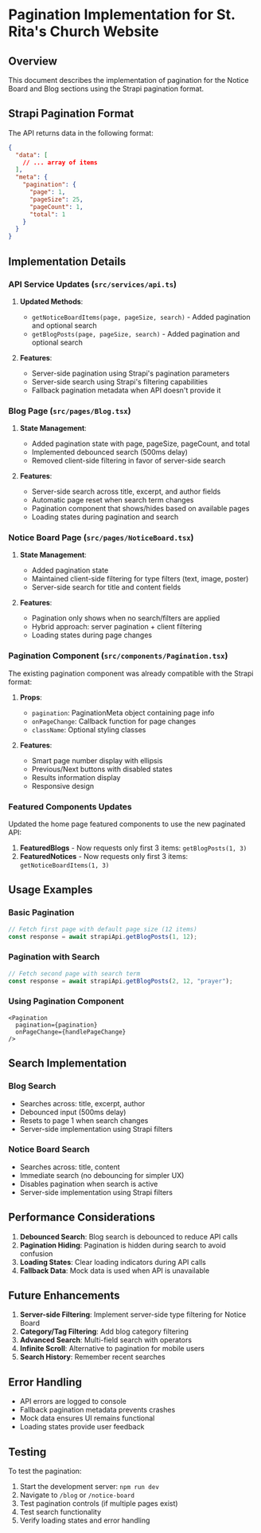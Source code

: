 # Pagination Implementation for St. Rita's Church Website

## Overview

This document describes the implementation of pagination for the Notice Board and Blog sections using the Strapi pagination format.

## Strapi Pagination Format

The API returns data in the following format:

```json
{
  "data": [
    // ... array of items
  ],
  "meta": {
    "pagination": {
      "page": 1,
      "pageSize": 25,
      "pageCount": 1,
      "total": 1
    }
  }
}
```

## Implementation Details

### API Service Updates (`src/services/api.ts`)

1. **Updated Methods**:
   - `getNoticeBoardItems(page, pageSize, search)` - Added pagination and optional search
   - `getBlogPosts(page, pageSize, search)` - Added pagination and optional search

2. **Features**:
   - Server-side pagination using Strapi's pagination parameters
   - Server-side search using Strapi's filtering capabilities
   - Fallback pagination metadata when API doesn't provide it

### Blog Page (`src/pages/Blog.tsx`)

1. **State Management**:
   - Added pagination state with page, pageSize, pageCount, and total
   - Implemented debounced search (500ms delay)
   - Removed client-side filtering in favor of server-side search

2. **Features**:
   - Server-side search across title, excerpt, and author fields
   - Automatic page reset when search term changes
   - Pagination component that shows/hides based on available pages
   - Loading states during pagination and search

### Notice Board Page (`src/pages/NoticeBoard.tsx`)

1. **State Management**:
   - Added pagination state
   - Maintained client-side filtering for type filters (text, image, poster)
   - Server-side search for title and content fields

2. **Features**:
   - Pagination only shows when no search/filters are applied
   - Hybrid approach: server pagination + client filtering
   - Loading states during page changes

### Pagination Component (`src/components/Pagination.tsx`)

The existing pagination component was already compatible with the Strapi format:

1. **Props**:
   - `pagination`: PaginationMeta object containing page info
   - `onPageChange`: Callback function for page changes
   - `className`: Optional styling classes

2. **Features**:
   - Smart page number display with ellipsis
   - Previous/Next buttons with disabled states
   - Results information display
   - Responsive design

### Featured Components Updates

Updated the home page featured components to use the new paginated API:

1. **FeaturedBlogs** - Now requests only first 3 items: `getBlogPosts(1, 3)`
2. **FeaturedNotices** - Now requests only first 3 items: `getNoticeBoardItems(1, 3)`

## Usage Examples

### Basic Pagination
```typescript
// Fetch first page with default page size (12 items)
const response = await strapiApi.getBlogPosts(1, 12);
```

### Pagination with Search
```typescript
// Fetch second page with search term
const response = await strapiApi.getBlogPosts(2, 12, "prayer");
```

### Using Pagination Component
```tsx
<Pagination
  pagination={pagination}
  onPageChange={handlePageChange}
/>
```

## Search Implementation

### Blog Search
- Searches across: title, excerpt, author
- Debounced input (500ms delay)
- Resets to page 1 when search changes
- Server-side implementation using Strapi filters

### Notice Board Search
- Searches across: title, content
- Immediate search (no debouncing for simpler UX)
- Disables pagination when search is active
- Server-side implementation using Strapi filters

## Performance Considerations

1. **Debounced Search**: Blog search is debounced to reduce API calls
2. **Pagination Hiding**: Pagination is hidden during search to avoid confusion
3. **Loading States**: Clear loading indicators during API calls
4. **Fallback Data**: Mock data is used when API is unavailable

## Future Enhancements

1. **Server-side Filtering**: Implement server-side type filtering for Notice Board
2. **Category/Tag Filtering**: Add blog category filtering
3. **Advanced Search**: Multi-field search with operators
4. **Infinite Scroll**: Alternative to pagination for mobile users
5. **Search History**: Remember recent searches

## Error Handling

- API errors are logged to console
- Fallback pagination metadata prevents crashes
- Mock data ensures UI remains functional
- Loading states provide user feedback

## Testing

To test the pagination:

1. Start the development server: `npm run dev`
2. Navigate to `/blog` or `/notice-board`
3. Test pagination controls (if multiple pages exist)
4. Test search functionality
5. Verify loading states and error handling
